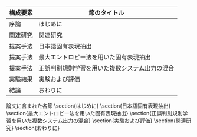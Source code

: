 構成要素 | 節のタイトル
 --- | --- 
序論 | はじめに
関連研究 | 関連研究
提案手法 | 日本語固有表現抽出
提案手法 | 最大エントロピー法を用いた固有表現抽出
提案手法 | 正誤判別規則学習を用いた複数システム出力の混合
実験結果 | 実験および評価
結論 | おわりに

論文に含まれた各節
\section{はじめに}
\section{日本語固有表現抽出}
\section{最大エントロピー法を用いた固有表現抽出}
\section{正誤判別規則学習を用いた複数システム出力の混合}
\section{実験および評価}
\section{関連研究}
\section{おわりに}
